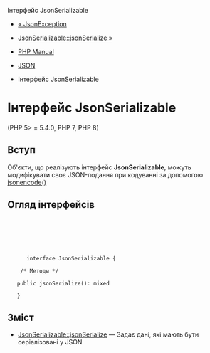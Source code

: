 Інтерфейс JsonSerializable

-   [« JsonException](class.jsonexception.md)
    
-   [JsonSerializable::jsonSerialize »](jsonserializable.jsonserialize.md)
    
-   [PHP Manual](index.md)
    
-   [JSON](book.json.md)
    
-   Інтерфейс JsonSerializable
    

# Інтерфейс JsonSerializable

(PHP 5> = 5.4.0, PHP 7, PHP 8)

## Вступ

Об'єкти, що реалізують інтерфейс **JsonSerializable**, можуть модифікувати своє JSON-подання при кодуванні за допомогою [jsonencode()](function.json-encode.html)

## Огляд інтерфейсів

```classsynopsis

     
    

    
     
      interface JsonSerializable {

    /* Методы */
    
   public jsonSerialize(): mixed

   }
```

## Зміст

-   [JsonSerializable::jsonSerialize](jsonserializable.jsonserialize.md) — Задає дані, які мають бути серіалізовані у JSON